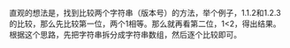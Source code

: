 直观的想法是，找到比较两个字符串（版本号）的方法，举个例子，1.1.2和1.2.3的比较，那么先比较第一位，两个1相等。那么就再看第二位，1<2，得出结果。
根据这个思路，先把字符串拆分成字符串数组，然后逐个比较即可。
